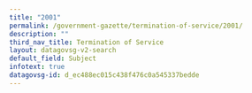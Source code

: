 ```yaml
---
title: "2001"
permalink: /government-gazette/termination-of-service/2001/
description: ""
third_nav_title: Termination of Service
layout: datagovsg-v2-search
default_field: Subject
infotext: true
datagovsg-id: d_ec488ec015c438f476c0a545337bedde
---
```

